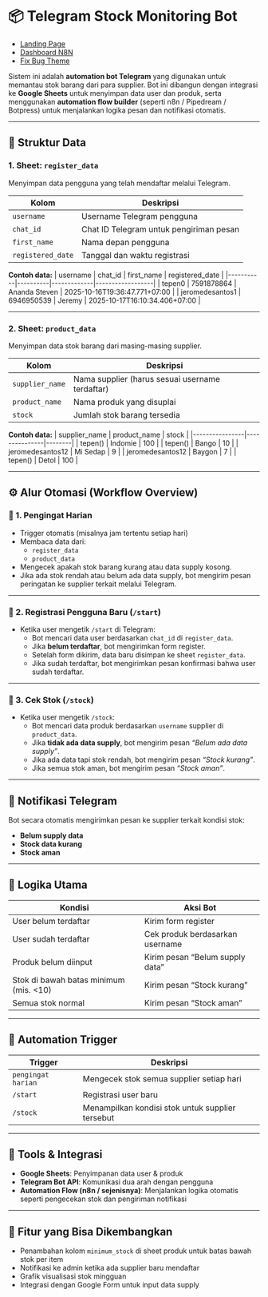 # 📦 Telegram Stock Monitoring Bot

- [Landing Page](https://app-ngorderin.vercel.app)
- [Dashboard N8N](https://n8n-fygesfg1plg1.kobalt.sumopod.my.id)
- [Fix Bug Theme](https://n8n-fygesfg1plg1.kobalt.sumopod.my.id)

Sistem ini adalah **automation bot Telegram** yang digunakan untuk memantau stok barang dari para supplier. Bot ini dibangun dengan integrasi ke **Google Sheets** untuk menyimpan data user dan produk, serta menggunakan **automation flow builder** (seperti n8n / Pipedream / Botpress) untuk menjalankan logika pesan dan notifikasi otomatis.

---

## 🧾 Struktur Data

### 1. **Sheet: `register_data`**

Menyimpan data pengguna yang telah mendaftar melalui Telegram.

| Kolom             | Deskripsi                               |
| ----------------- | --------------------------------------- |
| `username`        | Username Telegram pengguna              |
| `chat_id`         | Chat ID Telegram untuk pengiriman pesan |
| `first_name`      | Nama depan pengguna                     |
| `registered_date` | Tanggal dan waktu registrasi            |

**Contoh data:**
| username | chat_id | first_name | registered_date |
|-----------|----------|-------------|------------------|
| tepen0 | 7591878864 | Ananda Steven | 2025-10-16T19:36:47.771+07:00 |
| jeromedesantos1 | 6946950539 | Jeremy | 2025-10-17T16:10:34.406+07:00 |

---

### 2. **Sheet: `product_data`**

Menyimpan data stok barang dari masing-masing supplier.

| Kolom           | Deskripsi                                       |
| --------------- | ----------------------------------------------- |
| `supplier_name` | Nama supplier (harus sesuai username terdaftar) |
| `product_name`  | Nama produk yang disuplai                       |
| `stock`         | Jumlah stok barang tersedia                     |

**Contoh data:**
| supplier_name | product_name | stock |
|----------------|---------------|--------|
| tepen() | Indomie | 100 |
| tepen() | Bango | 10 |
| jeromedesantos12 | Mi Sedap | 9 |
| jeromedesantos12 | Baygon | 7 |
| tepen() | Detol | 100 |

---

## ⚙️ Alur Otomasi (Workflow Overview)

### 🔹 1. Pengingat Harian

- Trigger otomatis (misalnya jam tertentu setiap hari)
- Membaca data dari:
  - `register_data`
  - `product_data`
- Mengecek apakah stok barang kurang atau data supply kosong.
- Jika ada stok rendah atau belum ada data supply, bot mengirim pesan peringatan ke supplier terkait melalui Telegram.

---

### 🔹 2. Registrasi Pengguna Baru (`/start`)

- Ketika user mengetik `/start` di Telegram:
  - Bot mencari data user berdasarkan `chat_id` di `register_data`.
  - Jika **belum terdaftar**, bot mengirimkan form register.
  - Setelah form dikirim, data baru disimpan ke sheet `register_data`.
  - Jika sudah terdaftar, bot mengirimkan pesan konfirmasi bahwa user sudah terdaftar.

---

### 🔹 3. Cek Stok (`/stock`)

- Ketika user mengetik `/stock`:
  - Bot mencari data produk berdasarkan `username` supplier di `product_data`.
  - Jika **tidak ada data supply**, bot mengirim pesan _“Belum ada data supply”_.
  - Jika ada data tapi stok rendah, bot mengirim pesan _“Stock kurang”_.
  - Jika semua stok aman, bot mengirim pesan _“Stock aman”_.

---

## 💬 Notifikasi Telegram

Bot secara otomatis mengirimkan pesan ke supplier terkait kondisi stok:

- **Belum supply data**
- **Stock data kurang**
- **Stock aman**

---

## 🧠 Logika Utama

| Kondisi                                | Aksi Bot                        |
| -------------------------------------- | ------------------------------- |
| User belum terdaftar                   | Kirim form register             |
| User sudah terdaftar                   | Cek produk berdasarkan username |
| Produk belum diinput                   | Kirim pesan “Belum supply data” |
| Stok di bawah batas minimum (mis. <10) | Kirim pesan “Stock kurang”      |
| Semua stok normal                      | Kirim pesan “Stock aman”        |

---

## 📅 Automation Trigger

| Trigger            | Deskripsi                                        |
| ------------------ | ------------------------------------------------ |
| `pengingat harian` | Mengecek stok semua supplier setiap hari         |
| `/start`           | Registrasi user baru                             |
| `/stock`           | Menampilkan kondisi stok untuk supplier tersebut |

---

## 🧩 Tools & Integrasi

- **Google Sheets**: Penyimpanan data user & produk
- **Telegram Bot API**: Komunikasi dua arah dengan pengguna
- **Automation Flow (n8n / sejenisnya)**: Menjalankan logika otomatis seperti pengecekan stok dan pengiriman notifikasi

---

## 🚀 Fitur yang Bisa Dikembangkan

- Penambahan kolom `minimum_stock` di sheet produk untuk batas bawah stok per item
- Notifikasi ke admin ketika ada supplier baru mendaftar
- Grafik visualisasi stok mingguan
- Integrasi dengan Google Form untuk input data supply
